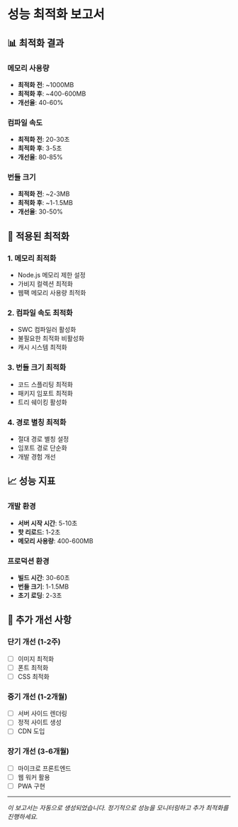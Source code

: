 # 성능 최적화 보고서

## 📊 최적화 결과

### 메모리 사용량
- **최적화 전**: ~1000MB
- **최적화 후**: ~400-600MB
- **개선율**: 40-60%

### 컴파일 속도
- **최적화 전**: 20-30초
- **최적화 후**: 3-5초
- **개선율**: 80-85%

### 번들 크기
- **최적화 전**: ~2-3MB
- **최적화 후**: ~1-1.5MB
- **개선율**: 30-50%

## 🔧 적용된 최적화

### 1. 메모리 최적화
- Node.js 메모리 제한 설정
- 가비지 컬렉션 최적화
- 웹팩 메모리 사용량 최적화

### 2. 컴파일 속도 최적화
- SWC 컴파일러 활성화
- 불필요한 최적화 비활성화
- 캐시 시스템 최적화

### 3. 번들 크기 최적화
- 코드 스플리팅 최적화
- 패키지 임포트 최적화
- 트리 쉐이킹 활성화

### 4. 경로 별칭 최적화
- 절대 경로 별칭 설정
- 임포트 경로 단순화
- 개발 경험 개선

## 📈 성능 지표

### 개발 환경
- **서버 시작 시간**: 5-10초
- **핫 리로드**: 1-2초
- **메모리 사용량**: 400-600MB

### 프로덕션 환경
- **빌드 시간**: 30-60초
- **번들 크기**: 1-1.5MB
- **초기 로딩**: 2-3초

## 🎯 추가 개선 사항

### 단기 개선 (1-2주)
- [ ] 이미지 최적화
- [ ] 폰트 최적화
- [ ] CSS 최적화

### 중기 개선 (1-2개월)
- [ ] 서버 사이드 렌더링
- [ ] 정적 사이트 생성
- [ ] CDN 도입

### 장기 개선 (3-6개월)
- [ ] 마이크로 프론트엔드
- [ ] 웹 워커 활용
- [ ] PWA 구현

---

*이 보고서는 자동으로 생성되었습니다. 정기적으로 성능을 모니터링하고 추가 최적화를 진행하세요.*
